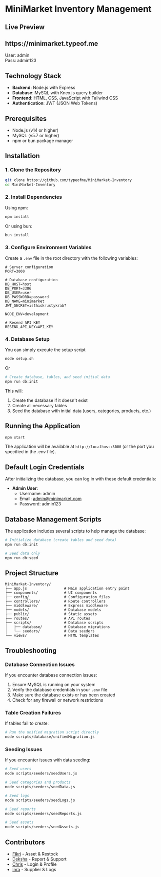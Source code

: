 # MiniMarket Inventory Management
## Live Preview
<h2>https://minimarket.typeof.me</h2>

User: admin
<br>
Pass: admin123

## Technology Stack

- **Backend**: Node.js with Express
- **Database**: MySQL with Knex.js query builder
- **Frontend**: HTML, CSS, JavaScript with Tailwind CSS
- **Authentication**: JWT (JSON Web Tokens)

## Prerequisites

- Node.js (v14 or higher)
- MySQL (v5.7 or higher)
- npm or bun package manager

## Installation

### 1. Clone the Repository

```bash
git clone https://github.com/typeofme/MiniMarket-Inventory
cd MiniMarket-Inventory
```

### 2. Install Dependencies

Using npm:
```bash
npm install
```

Or using bun:
```bash
bun install
```

### 3. Configure Environment Variables

Create a `.env` file in the root directory with the following variables:

```
# Server configuration
PORT=3000

# Database configuration
DB_HOST=host
DB_PORT=3306
DB_USER=user
DB_PASSWORD=password
DB_NAME=minimarket
JWT_SECRET=isthiskrustykrab?

NODE_ENV=development

# Resend API KEY
RESEND_API_KEY=API_KEY
```

### 4. Database Setup

You can simply execute the setup script
```bash
node setup.sh
```
Or

```bash
# Create database, tables, and seed initial data
npm run db:init
```

This will:
1. Create the database if it doesn't exist
2. Create all necessary tables
3. Seed the database with initial data (users, categories, products, etc.)

## Running the Application

```bash
npm start
```

The application will be available at `http://localhost:3000` (or the port you specified in the .env file).

## Default Login Credentials

After initializing the database, you can log in with these default credentials:

- **Admin User**:
  - Username: admin
  - Email: admin@minimarket.com
  - Password: admin123

## Database Management Scripts

The application includes several scripts to help manage the database:

```bash
# Initialize database (create tables and seed data)
npm run db:init

# Seed data only
npm run db:seed
```

## Project Structure

```
MiniMarket-Inventory/
├── app.js                 # Main application entry point
├── components/            # UI components
├── config/                # Configuration files
├── controllers/           # Route controllers
├── middleware/            # Express middleware
├── models/                # Database models
├── public/                # Static assets
├── routes/                # API routes
├── scripts/               # Database scripts
│   ├── database/          # Database migrations
│   └── seeders/           # Data seeders
└── views/                 # HTML templates
```

## Troubleshooting

### Database Connection Issues

If you encounter database connection issues:

1. Ensure MySQL is running on your system
2. Verify the database credentials in your `.env` file
3. Make sure the database exists or has been created
4. Check for any firewall or network restrictions

### Table Creation Failures

If tables fail to create:

```bash
# Run the unified migration script directly
node scripts/database/unifiedMigration.js
```

### Seeding Issues

If you encounter issues with data seeding:

```bash
# Seed users
node scripts/seeders/seedUsers.js

# Seed categories and products
node scripts/seeders/seedData.js

# Seed logs
node scripts/seeders/seedLogs.js

# Seed reports
node scripts/seeders/seedReports.js

# Seed assets
node scripts/seeders/seedAssets.js
```


## Contributors

- [Fikri](https://github.com/Ahmad-Fikr) - Asset & Restock
- [Deksha](https://github.com/Dekhsa) - Report & Support
- [Chris](https://github.com/Chris-adit) - Login & Profile
- [Inra](https://github.com/Fuuuuuuuu04) - Supplier & Logs
